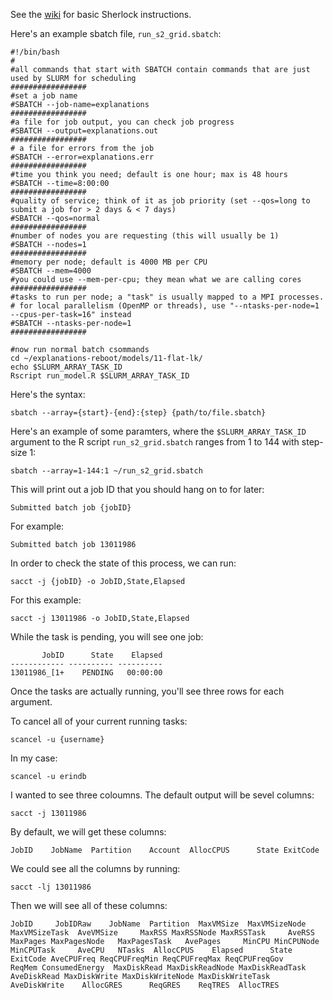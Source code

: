 See the [wiki](https://web.stanford.edu/group/cocolab/cgi-bin/mediawiki/index.php/Running_models_on_sherlock_server) for basic Sherlock instructions.

Here's an example sbatch file, `run_s2_grid.sbatch`:

	#!/bin/bash
	#
	#all commands that start with SBATCH contain commands that are just used by SLURM for scheduling
	#################
	#set a job name
	#SBATCH --job-name=explanations
	#################
	#a file for job output, you can check job progress
	#SBATCH --output=explanations.out
	#################
	# a file for errors from the job
	#SBATCH --error=explanations.err
	#################
	#time you think you need; default is one hour; max is 48 hours
	#SBATCH --time=8:00:00
	#################
	#quality of service; think of it as job priority (set --qos=long to submit a job for > 2 days & < 7 days)
	#SBATCH --qos=normal
	#################
	#number of nodes you are requesting (this will usually be 1)
	#SBATCH --nodes=1
	#################
	#memory per node; default is 4000 MB per CPU
	#SBATCH --mem=4000
	#you could use --mem-per-cpu; they mean what we are calling cores
	#################
	#tasks to run per node; a "task" is usually mapped to a MPI processes.
	# for local parallelism (OpenMP or threads), use "--ntasks-per-node=1 --cpus-per-task=16" instead
	#SBATCH --ntasks-per-node=1
	################# 

	#now run normal batch csommands                                                                                 
	cd ~/explanations-reboot/models/11-flat-lk/
	echo $SLURM_ARRAY_TASK_ID
	Rscript run_model.R $SLURM_ARRAY_TASK_ID

Here's the syntax:

	sbatch --array={start}-{end}:{step} {path/to/file.sbatch}

Here's an example of some paramters, where the `$SLURM_ARRAY_TASK_ID` argument to the R script `run_s2_grid.sbatch` ranges from 1 to 144 with step-size 1:

	sbatch --array=1-144:1 ~/run_s2_grid.sbatch

This will print out a job ID that you should hang on to for later:

	Submitted batch job {jobID}

For example:

	Submitted batch job 13011986

In order to check the state of this process, we can run:

	sacct -j {jobID} -o JobID,State,Elapsed

For this example:

	sacct -j 13011986 -o JobID,State,Elapsed

While the task is pending, you will see one job:

	       JobID      State    Elapsed 
	------------ ---------- ---------- 
	13011986_[1+    PENDING   00:00:00 

Once the tasks are actually running, you'll see three rows for each argument.

To cancel all of your current running tasks:

	scancel -u {username}

In my case:

	scancel -u erindb

I wanted to see three coloumns. The default output will be sevel columns:

	sacct -j 13011986

By default, we will get these columns:

	JobID    JobName  Partition    Account  AllocCPUS      State ExitCode 

We could see all the columns by running:

	sacct -lj 13011986

Then we will see all of these columns:

    JobID     JobIDRaw    JobName  Partition  MaxVMSize  MaxVMSizeNode  MaxVMSizeTask  AveVMSize     MaxRSS MaxRSSNode MaxRSSTask     AveRSS MaxPages MaxPagesNode   MaxPagesTask   AvePages     MinCPU MinCPUNode MinCPUTask     AveCPU   NTasks  AllocCPUS    Elapsed      State ExitCode AveCPUFreq ReqCPUFreqMin ReqCPUFreqMax ReqCPUFreqGov     ReqMem ConsumedEnergy  MaxDiskRead MaxDiskReadNode MaxDiskReadTask    AveDiskRead MaxDiskWrite MaxDiskWriteNode MaxDiskWriteTask   AveDiskWrite    AllocGRES      ReqGRES    ReqTRES  AllocTRES 

